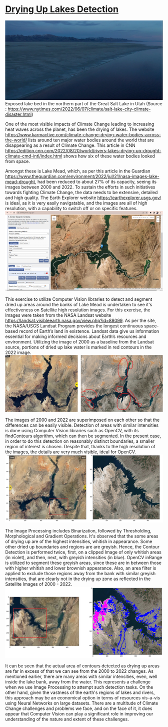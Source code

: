 # <u> Drying Up Lakes Detection </u>


![Images/great_salt_lake_utah.png](./Images/great_salt_lake_utah.png)
Exposed lake bed in the northern part of the Great Salt Lake in Utah (Source : https://www.nytimes.com/2022/06/07/climate/salt-lake-city-climate-disaster.html)


One of the most visible impacts of Climate Change leading to increasing heat waves across the planet, has been the drying of lakes. The website https://www.karmactive.com/climate-change-drying-water-bodies-across-the-world/ lists around ten major water bodies around the world that are disappearing as a result of Climate Change. This article in CNN https://edition.cnn.com/2022/08/20/world/rivers-lakes-drying-up-drought-climate-cmd-intl/index.html shows how six of these water bodies looked from space. 


Amongst these is Lake Mead, which, as per this article in the Guardian https://www.theguardian.com/environment/2022/jul/21/nasa-images-lake-mead-drought, had been reduced to about 27% of its capacity, seeing its images between 2000 and 2022. To sustain the efforts in such initiatives towards fighting Climate Change, the data needs to be extensive, detailed and high quality. The Earth Explorer website https://earthexplorer.usgs.gov/ is ideal, as it is very easily navigatable, and the images are all of high resolution, with a capability to switch off or on specific features. ![earth_explorer.png](./Images/earth_explorer.png)


This exercise to utilize Computer Vision libraries to detect and segment dried up areas around the banks of Lake Mead is undertaken to see it's effectiveness on Satellite high resolution images. For this exercise, the Images were taken from the NASA Landsat website https://landsat.visibleearth.nasa.gov/view.php?id=88099. As per the site, the NASA/USGS Landsat Program provides the longest continuous space-based record of Earth’s land in existence. Landsat data give us information essential for making informed decisions about Earth’s resources and environment.  Utilizing the image of 2000 as a baseline from the Landsat source, portions of dried up lake water is marked in red contours in the 2022 image.  ![side_by_side.png](./Images/side_by_side.png)


The images of 2000 and 2022 are superimposed on each other so that the differences can be easily visible. Detection of areas with similar intensities is done using Computer Vision libraries such as OpenCV, with its findContours algorithm, which can then be segmented. In the present case, in order to do this detection on reasonably distinct boundaries, a smaller region of interest is chosen. Despite that, thanks to the high resolution of the images, the details are very much visible, ideal for OpenCV. ![overlap_and_larger_roi.png](./Images/overlap_and_larger_roi.png) 


The Image Processing includes Binarization, followed by Thresholding, Morphological and Gradient Operations. It's observed that the some areas of drying up are of the highest intensities, whitish in appearance. Some other dried up boundaries and regions are are greyish. Hence, the Contour Detection is performed twice, first, on a clipped Image of only whitish areas (in violet), and then, next, with greyish intensities (in blue). OpenCV inRange is utilized to segment these greyish areas, since these are in between those with higher whitish and lower brownish appearance. Also, an area filter is applied to exclude those regions away from the bank with similar greyish intensities, that are clearly not in the drying up zone as reflected in the Satellite Images of 2000 - 2022. ![final_detection.png](./Images/final_detection.png)


It can be seen that the actual area of contours detected as drying up areas are far in excess of that we can see from the 2000 to 2022 changes. As mentioned earlier, there are many areas with similar intensities, even, well inside the lake bank, away from the water. This represents a challenge when we use Image Processing to attempt such detection tasks. On the other hand, given the vastness of the earth's regions of lakes and rivers, this approach may be an economical option in terms of resources vis-a-vis using Neural Networks on large datasets. There are a multitude of Climate Change challenges and problems we face, and on the face of it, it does appear that Computer Vision can play a significant role in improving our understanding of the nature and extent of these challenges.
